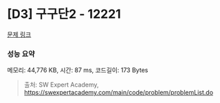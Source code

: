 # [D3] 구구단2 - 12221 

[문제 링크](https://swexpertacademy.com/main/code/problem/problemDetail.do?contestProbId=AXpz3dravpQDFATi) 

### 성능 요약

메모리: 44,776 KB, 시간: 87 ms, 코드길이: 173 Bytes



> 출처: SW Expert Academy, https://swexpertacademy.com/main/code/problem/problemList.do